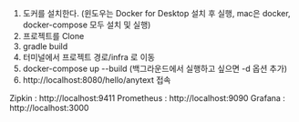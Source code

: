 1. 도커를 설치한다. (윈도우는 Docker for Desktop 설치 후 실행, mac은 docker, docker-compose 모두 설치 및 실행)
2. 프로젝트를 Clone
3. gradle build
4. 터미널에서 프로젝트 경로/infra 로 이동
5. docker-compose up --build (백그라운드에서 실행하고 싶으면 -d 옵션 추가)
6. http://localhost:8080/hello/anytext 접속

Zipkin : http://localhost:9411
Prometheus : http://localhost:9090
Grafana : http://localhost:3000
